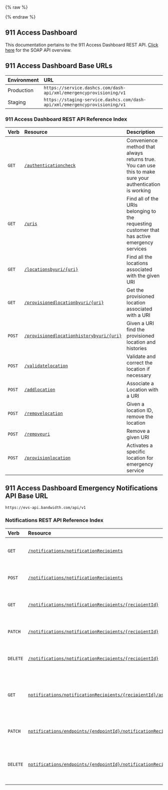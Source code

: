 {% raw %}
<section class="emergencyServicesAbout">
{% endraw %}

# 911 Access Dashboard
This documentation pertains to the 911 Access Dashboard REST API. [Click here](soap.md) for the SOAP API overview.

## 911 Access Dashboard Base URLs
| Environment | URL                                                                        |
|:------------|:---------------------------------------------------------------------------|
| Production  | `https://service.dashcs.com/dash-api/xml/emergencyprovisioning/v1`         |
| Staging     | `https://staging-service.dashcs.com/dash-api/xml/emergencyprovisioning/v1` |

### 911 Access Dashboard REST API Reference Index
| Verb                           | Resource                                                                                    | Description                                                                                               |               
|:-------------------------------|:--------------------------------------------------------------------------------------------|:----------------------------------------------------------------------------------------------------------|
| <code class="get">GET</code>   | [`/authenticationcheck`](../methods/accessDashboard/authenticationCheck.md)                 | Convenience method that always returns true. You can use this to make sure your authentication is working |
| <code class="get">GET</code>   | [`/uris`](../methods/accessDashboard/uris.md)                                               | Find all of the URIs belonging to the requesting customer that has active emergency services              |
| <code class="get">GET</code>   | [`/locationsbyuri/{uri}`](../methods/accessDashboard/locationsByUri.md)                     | Find all the locations associated with the given URI                                                      |
| <code class="get">GET</code>   | [`/provisionedlocationbyuri/{uri}`](../methods/accessDashboard/provisionedLocationByUri.md) | Get the provisioned location associated with a URI                                                        |
| <code class="post">POST</code> | [`/provisionedlocationhistorybyuri/{uri}`](../methods/accessDashboard/historyByUri.md)      | Given a URI find the provisioned location and histories                                                   |
| <code class="post">POST</code> | [`/validatelocation`](../methods/accessDashboard/validateLocation.md)                       | Validate and correct the location if necessary                                                            |
| <code class="post">POST</code> | [`/addlocation`](../methods/accessDashboard/addLocation.md)                                 | Associate a Location with a URI                                                                           |
| <code class="post">POST</code> | [`/removelocation`](../methods/accessDashboard/removeLocation.md)                           | Given a location ID, remove the location                                                                  |
| <code class="post">POST</code> | [`/removeuri`](../methods/accessDashboard/removeUri.md)                                     | Remove a given URI                                                                                        |
| <code class="post">POST</code> | [`/provisionlocation`](../methods/accessDashboard/provisionLocation.md)                     | Activates a specific location for emergency service                                                       | 

## 911 Access Dashboard Emergency Notifications API Base URL
`https://evs-api.bandwidth.com/api/v1`

### Notifications REST API Reference Index  
| Verb                               | Resource                                                                                                                     | Description                                                         |               
|:-----------------------------------|:-----------------------------------------------------------------------------------------------------------------------------|:--------------------------------------------------------------------|
| <code class="get">GET</code>       | [`/notifications/notificationRecipients`](../methods/notifications/listRecipients.md)                                        | Return a list of notification recipients                            |
| <code class="post">POST</code>     | [`/notifications/notificationRecipients`](../methods/notifications/createRecipient.md)                                       | Create a new notification recipient                                 |
| <code class="get">GET</code>       | [`/notifications/notificationRecipients/{recipientId}`](../methods/notifications/recipientInformation.md)                    | Return a single notification recipient                              |
| <code class="patch">PATCH</code>   | [`/notifications/notificationRecipients/{recipientId}`](../methods/notifications/updateRecipient.md)                         | Modify a single notification recipient                              |
| <code class="delete">DELETE</code> | [`/notifications/notificationRecipients/{recipientId}`](../methods/notifications/removeRecipient.md)                         | Delete a single notification recipient                              |
| <code class="get">GET</code>       | [`notifications/notificationRecipients/{recipientId}/associations`](../methods/notifications/getAssociations.md)             | Return a list of endpoints associated with a notification recipient |
| <code class="patch">PATCH</code>   | [`notifications/endpoints/{endpointId}/notificationRecipients/{recipientId}`](../methods/notifications/updateAssociation.md) | Associate a notification recipient to an endpoint                   |
| <code class="delete">DELETE</code> | [`notifications/endpoints/{endpointId}/notificationRecipients/{recipientId}`](../methods/notifications/removeAssociation.md) | Remove a notification recipients association to an endpoint         |
